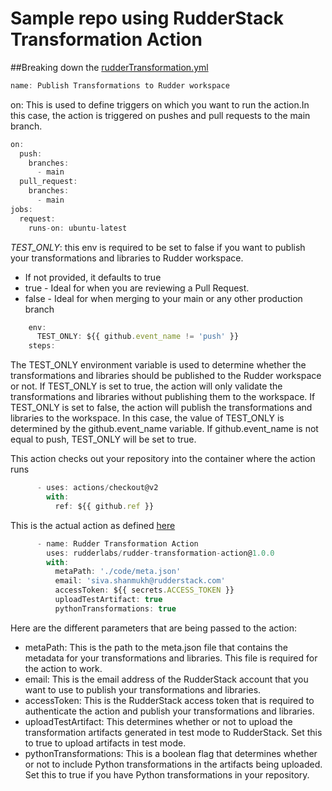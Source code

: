 # Sample repo using RudderStack Transformation Action

##Breaking down the [rudderTransformation.yml](https://github.com/rudderlabs/rudder-transformation-action-code/tree/main/.github/workflows/rudderTransformation.yml)

```jsx
name: Publish Transformations to Rudder workspace
```

on: This is used to define triggers on which you want to run the action.In this case, the action is triggered on pushes and pull requests to the main branch.
```jsx
on: 
  push:
    branches:
      - main
  pull_request:
    branches:
      - main
jobs:
  request:
    runs-on: ubuntu-latest
```
*TEST_ONLY*: this env is required to be set to false if you want to publish your transformations and libraries to Rudder workspace.
- If not provided, it defaults to true
- true - Ideal for when you are reviewing a Pull Request.
- false - Ideal for when merging to your main or any other production branch

```jsx
    env:
      TEST_ONLY: ${{ github.event_name != 'push' }}
    steps:
```
The TEST_ONLY environment variable is used to determine whether the transformations and libraries should be published to the Rudder workspace or not. If TEST_ONLY is set to true, the action will only validate the transformations and libraries without publishing them to the workspace. If TEST_ONLY is set to false, the action will publish the transformations and libraries to the workspace. In this case, the value of TEST_ONLY is determined by the github.event_name variable. If github.event_name is not equal to push, TEST_ONLY will be set to true.

This action checks out your repository into the container where the action runs
```jsx
      - uses: actions/checkout@v2
        with:
          ref: ${{ github.ref }}
```

This is the actual action as defined [here](https://github.com/marketplace/actions/rudder-transformation-action)
```jsx
      - name: Rudder Transformation Action
        uses: rudderlabs/rudder-transformation-action@1.0.0
        with:
          metaPath: './code/meta.json'
          email: 'siva.shanmukh@rudderstack.com'
          accessToken: ${{ secrets.ACCESS_TOKEN }}
          uploadTestArtifact: true
          pythonTransformations: true
```
Here are the different parameters that are being passed to the action:

- metaPath: This is the path to the meta.json file that contains the metadata for your transformations and libraries. This file is required for the action to work.
- email: This is the email address of the RudderStack account that you want to use to publish your transformations and libraries.
- accessToken: This is the RudderStack access token that is required to authenticate the action and publish your transformations and libraries.
- uploadTestArtifact: This determines whether or not to upload the transformation artifacts generated in test mode to RudderStack. Set this to true to upload artifacts in test mode.
- pythonTransformations: This is a boolean flag that determines whether or not to include Python transformations in the artifacts being uploaded. Set this to true if you have Python transformations in your repository.